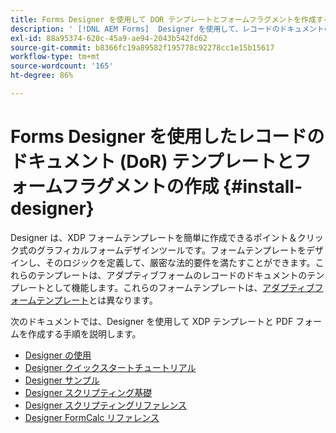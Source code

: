 ```yaml
---
title: Forms Designer を使用して DOR テンプレートとフォームフラグメントを作成する
description: ' [!DNL AEM Forms]  Designer を使用して、レコードのドキュメントのテンプレートを作成します。'
exl-id: 88a95374-620c-45a9-ae94-2043b542fd62
source-git-commit: b8366fc19a89582f195778c92278cc1e15b15617
workflow-type: tm+mt
source-wordcount: '165'
ht-degree: 86%

---
```


# Forms Designer を使用したレコードのドキュメント (DoR) テンプレートとフォームフラグメントの作成 {#install-designer}

Designer は、XDP フォームテンプレートを簡単に作成できるポイント＆クリック式のグラフィカルフォームデザインツールです。フォームテンプレートをデザインし、そのロジックを定義して、厳密な法的要件を満たすことができます。これらのテンプレートは、アダプティブフォームのレコードのドキュメントのテンプレートとして機能します。これらのフォームテンプレートは、[アダプティブフォームテンプレート](template-editor.md)とは異なります。

次のドキュメントでは、Designer を使用して XDP テンプレートと PDF フォームを作成する手順を説明します。

+ [Designer の使用](assets/using-designer-cs.pdf)
+ [Designer クイックスタートチュートリアル](https://helpx.adobe.com/content/dam/help/en/experience-manager/6-5/forms/pdf/designer-quickstart.pdf)
+ [Designer サンプル](https://helpx.adobe.com/content/dam/help/en/experience-manager/6-5/forms/pdf/designer-samples.pdf)
+ [Designer スクリプティング基礎](https://helpx.adobe.com/content/dam/help/en/experience-manager/6-5/forms/pdf/scripting-basics.pdf)
+ [Designer スクリプティングリファレンス](https://helpx.adobe.com/content/dam/help/en/experience-manager/6-5/forms/pdf/scripting-reference.pdf)
+ [Designer FormCalc リファレンス](https://helpx.adobe.com/content/dam/help/en/experience-manager/6-5/forms/pdf/formcalc-reference.pdf)
